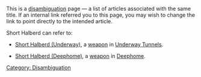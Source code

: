 This is a [disambiguation](:Category:_Disambiguation.md "wikilink") page
— a list of articles associated with the same title. If an internal link
referred you to this page, you may wish to change the link to point
directly to the intended article.

Short Halberd can refer to:

-   [Short Halberd (Underway)](Short_Halberd_(Underway) "wikilink"), a
    [weapon](:Category:Melee_Weapons.md "wikilink") in [Underway
    Tunnels](:Category:_Underway_Tunnels.md "wikilink").

<!-- -->

-   [Short Halberd (Deephome)](Short_Halberd_(Deephome) "wikilink"), a
    [weapon](:Category:Melee_Weapons.md "wikilink") in
    [Deephome](:Category:_Deephome.md "wikilink").

[Category: Disambiguation](Category:_Disambiguation "wikilink")
